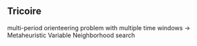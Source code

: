 ## Tricoire 
 multi-period orienteering problem with multiple time windows
→ Metaheuristic Variable Neighborhood search